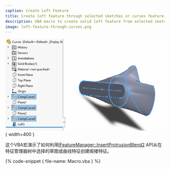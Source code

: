 ```yaml
---
caption: Create Loft Feature
title: Create loft feature through selected sketches or curves feature using SOLIDWORKS API
description: VBA macro to create solid loft feature from selected sketch or curve features using SOLIDWORKS API
image: loft-feature-through-curves.png
---
```


![通过曲线创建阁楼特征](loft-feature-through-curves.png){ width=400 }

这个VBA宏演示了如何利用[IFeatureManager::InsertProtrusionBlend2](https://help.solidworks.com/2018/english/api/sldworksapi/SOLIDWORKS.Interop.sldworks~SOLIDWORKS.Interop.sldworks.IFeatureManager~InsertProtrusionBlend2.html) API从在特征管理器树中选择的草图或曲线特征创建阁楼特征。

{% code-snippet { file-name: Macro.vba } %}